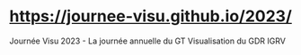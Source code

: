 # https://journee-visu.github.io/2023/

Journée Visu 2023 - La journée annuelle du GT Visualisation du GDR IGRV
